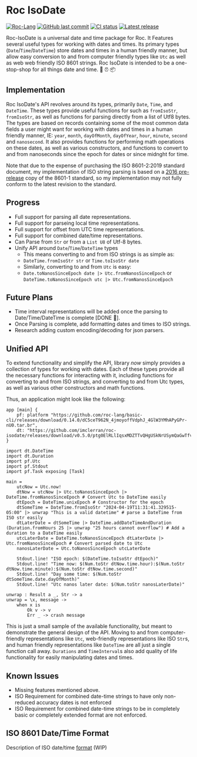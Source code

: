 # Roc IsoDate

[![Roc-Lang][roc_badge]][roc_link]
[![GitHub last commit][last_commit_badge]][last_commit_link]
[![CI status][ci_status_badge]][ci_status_link]
[![Latest release][version_badge]][version_link]

Roc-IsoDate is a universal date and time package for Roc. It Features several useful types for working with dates and times. Its primary types (`Date`/`Time`/`DateTime`) store dates and times in a human friendly manner, but allow easy conversion to and from computer friendly types like `Utc` as well as web web friendly ISO 8601 strings. Roc IsoDate is intended to be a one-stop-shop for all things date and time. 📆 ⏰ 📦

## Implementation

Roc IsoDate's API revolves around its types, primarily `Date`, `Time`, and `DateTime`. These types provide useful functions for such as `fromIsoStr`, `fromIsoStr`, as well as functions for parsing directly from a list of Utf8 bytes. The types are based on records containing some of the most common data fields a user might want for working with dates and times in a human friendly manner, IE: `year`, `month`, `dayOfMonth`, `dayOfYear`, `hour`, `minute`, `second` and `nanosecond`. It also provides functions for performing math operations on these dates, as well as various constructors, and functions to convert to and from nanoseconds since the epoch for dates or since midnght for time.

Note that due to the expense of purchasing the ISO 8601-2:2019 standard document, my implementation of ISO string parsing is based on a [2016 pre-release][iso_8601_doc] copy of the 8601-1 standard, so my implementation may not fully conform to the latest revision to the standard.

## Progress

- Full support for parsing all date representations.
- Full support for parseing local time representations.
- Full support for offset from UTC time representations.
- Full support for combined date/time representations.
- Can Parse from `Str` or from a `List U8` of Utf-8 bytes.
- Unify API around `Date`/`Time`/`DateTime` types
  - This means converting to and from ISO strings is as simple as:
  - `DateTime.fromIsoStr str` or `Time.toIsoStr date`
  - Similarly, converting to and from `Utc` is easy:
  - `Date.toNanosSinceEpoch date |> Utc.fromNanosSinceEpoch` or
    `DateTime.toNanosSinceEpoch utc |> Utc.fromNanosSinceEpoch`

## Future Plans

- Time interval representations will be added once the parsing to Date/Time/DateTime is complete [DONE 🚀].
- Once Parsing is complete, add formatting dates and times to ISO strings.
- Research adding custom encoding/decoding for json parsers.

## Unified API

To extend functionality and simplify the API, library _now_ simply provides a collection of types for working with dates. Each of these types provide all the necessary functions for interacting with it, including functions for converting to and from ISO strings, and converting to and from Utc types, as well as various other constructors and math functions.

Thus, an application might look like the following:

```roc
app [main] {
    pf: platform "https://github.com/roc-lang/basic-cli/releases/download/0.14.0/dC5ceT962N_4jmoyoffVdphJ_4GlW3YMhAPyGPr-nU0.tar.br",
    dt: "https://github.com/imclerran/roc-isodate/releases/download/v0.5.0/ptg0ElRLlIqsxMDZTTvQHgUSkNrUSymQaGwTfv0UEmk.tar.br",
}

import dt.DateTime
import dt.Duration
import pf.Utc
import pf.Stdout
import pf.Task exposing [Task]

main =
    utcNow = Utc.now!
    dtNow = utcNow |> Utc.toNanosSinceEpoch |> DateTime.fromNanosSinceEpoch # Convert Utc to DateTime easily
    dtEpoch = DateTime.unixEpoch # Constructor for the epoch
    dtSomeTime = DateTime.fromIsoStr "2024-04-19T11:31:41.329515-05:00" |> unwrap "This is a valid datetime" # parse a DateTime from ISO str easily
    dtLaterDate = dtSomeTime |> DateTime.addDateTimeAndDuration (Duration.fromHours 25 |> unwrap "25 hours cannot overflow") # Add a duration to a DateTime easily
    utcLaterDate = DateTime.toNanosSinceEpoch dtLaterDate |> Utc.fromNanosSinceEpoch # Convert parsed date to Utc
    nanosLaterDate = Utc.toNanosSinceEpoch utcLaterDate

    Stdout.line! "ISO epoch: $(DateTime.toIsoStr dtEpoch)"
    Stdout.line! "Time now: $(Num.toStr dtNow.time.hour):$(Num.toStr dtNow.time.minute):$(Num.toStr dtNow.time.second)"
    Stdout.line! "Day some time: $(Num.toStr dtSomeTime.date.dayOfMonth)"
    Stdout.line! "Utc nanos later date: $(Num.toStr nanosLaterDate)"

unwrap : Result a _, Str -> a
unwrap = \x, message ->
    when x is
        Ok v -> v
        Err _ -> crash message
```

This is just a small sample of the available functionality, but meant to demonstrate the general design of the API. Moving to and from computer-friendly representations like `Utc`, web-friendly representations like ISO `Str`s, and human friendly representations like `DateTime` are all just a single function call away. `Durations` and `TimeInterval`s also add quality of life functionality for easily manipulating dates and times.

## Known Issues

- Missing features mentioned above.
- ISO Requirement for combined date-time strings to have only non-reduced accuracy dates is not enforced
- ISO Requirement for combined date-time strings to be in completely basic or completely extended format are not enforced.

## ISO 8601 Date/Time Format

Description of ISO date/time [format][iso_8601_md] (WIP)

[roc_badge]: https://img.shields.io/endpoint?url=https%3A%2F%2Fpastebin.com%2Fraw%2FcFzuCCd7
[roc_link]: https://github.com/roc-lang/roc
[ci_status_badge]: https://img.shields.io/github/actions/workflow/status/imclerran/roc-isodate/ci.yaml?logo=github&logoColor=lightgrey
[ci_status_link]: https://github.com/imclerran/Roc-IsoDate/actions/workflows/ci.yaml
[last_commit_badge]: https://img.shields.io/github/last-commit/imclerran/roc-isodate?logo=git&logoColor=lightgrey
[last_commit_link]: https://github.com/imclerran/Roc-IsoDate/commits/main/
[version_badge]: https://img.shields.io/github/v/release/imclerran/roc-isodate
[version_link]: https://github.com/imclerran/roc-isodate/releases/latest
[iso_8601_doc]: https://www.loc.gov/standards/datetime/iso-tc154-wg5_n0038_iso_wd_8601-1_2016-02-16.pdf
[utc_link]: https://github.com/roc-lang/basic-cli/blob/main/platform/Utc.roc
[utctime_link]: https://github.com/imlerran/roc-isodate/blob/main/platform/UtcTime.roc
[iso_8601_md]: ISO_8601.md
